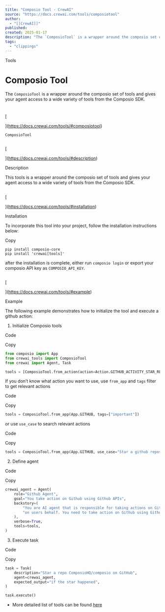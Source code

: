 ```yaml
---
title: "Composio Tool - CrewAI"
source: "https://docs.crewai.com/tools/composiotool"
author:
  - "[[CrewAI]]"
published:
created: 2025-01-17
description: "The `ComposioTool` is a wrapper around the composio set of tools and gives your agent access to a wide variety of tools from the Composio SDK."
tags:
  - "clippings"
---
```


Tools

# Composio Tool

The `ComposioTool` is a wrapper around the composio set of tools and gives your agent access to a wide variety of tools from the Composio SDK.

#

[​

](https://docs.crewai.com/tools/#composiotool)

`ComposioTool`

##

[​

](https://docs.crewai.com/tools/#description)

Description

This tools is a wrapper around the composio set of tools and gives your agent access to a wide variety of tools from the Composio SDK.

##

[​

](https://docs.crewai.com/tools/#installation)

Installation

To incorporate this tool into your project, follow the installation instructions below:

Copy

```shell
pip install composio-core
pip install 'crewai[tools]'
```

after the installation is complete, either run `composio login` or export your composio API key as `COMPOSIO_API_KEY`.

##

[​

](https://docs.crewai.com/tools/#example)

Example

The following example demonstrates how to initialize the tool and execute a github action:

1. Initialize Composio tools

Code

Copy

```python
from composio import App
from crewai_tools import ComposioTool
from crewai import Agent, Task

tools = [ComposioTool.from_action(action=Action.GITHUB_ACTIVITY_STAR_REPO_FOR_AUTHENTICATED_USER)]
```

If you don’t know what action you want to use, use `from_app` and `tags` filter to get relevant actions

Code

Copy

```python
tools = ComposioTool.from_app(App.GITHUB, tags=["important"])
```

or use `use_case` to search relevant actions

Code

Copy

```python
tools = ComposioTool.from_app(App.GITHUB, use_case="Star a github repository")
```

2. Define agent

Code

Copy

```python
crewai_agent = Agent(
    role="Github Agent",
    goal="You take action on Github using Github APIs",
    backstory=(
        "You are AI agent that is responsible for taking actions on Github "
        "on users behalf. You need to take action on Github using Github APIs"
    ),
    verbose=True,
    tools=tools,
)
```

3. Execute task

Code

Copy

```python
task = Task(
    description="Star a repo ComposioHQ/composio on GitHub",
    agent=crewai_agent,
    expected_output="if the star happened",
)

task.execute()
```

- More detailed list of tools can be found [here](https://app.composio.dev/)
